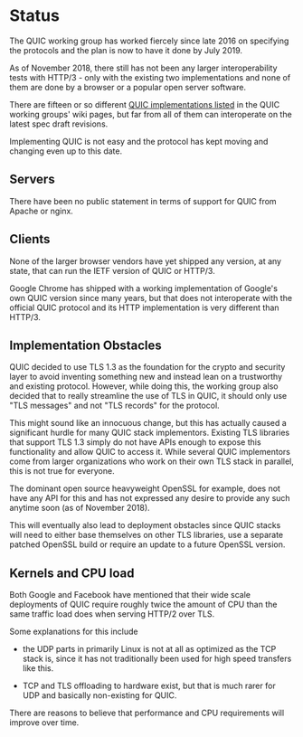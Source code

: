# Status

The QUIC working group has worked fiercely since late 2016 on specifying the
protocols and the plan is now to have it done by July 2019.

As of November 2018, there still has not been any larger interoperability
tests with HTTP/3 - only with the existing two implementations and none of
them are done by a browser or a popular open server software.

There are fifteen or so different [QUIC implementations
listed](https://github.com/curl/curl/wiki/QUIC-implementation) in the QUIC
working groups' wiki pages, but far from all of them can interoperate on the
latest spec draft revisions.

Implementing QUIC is not easy and the protocol has kept moving and changing
even up to this date.

## Servers

There have been no public statement in terms of support for QUIC from Apache
or nginx.

## Clients

None of the larger browser vendors have yet shipped any version, at any state,
that can run the IETF version of QUIC or HTTP/3.

Google Chrome has shipped with a working implementation of Google's own QUIC
version since many years, but that does not interoperate with the official
QUIC protocol and its HTTP implementation is very different than HTTP/3.

## Implementation Obstacles

QUIC decided to use TLS 1.3 as the foundation for the crypto and security
layer to avoid inventing something new and instead lean on a trustworthy and
existing protocol. However, while doing this, the working group also decided
that to really streamline the use of TLS in QUIC, it should only use "TLS
messages" and not "TLS records" for the protocol.

This might sound like an innocuous change, but this has actually caused a
significant hurdle for many QUIC stack implementors. Existing TLS libraries
that support TLS 1.3 simply do not have APIs enough to expose this
functionality and allow QUIC to access it. While several QUIC implementors
come from larger organizations who work on their own TLS stack in parallel,
this is not true for everyone.

The dominant open source heavyweight OpenSSL for example, does not have any
API for this and has not expressed any desire to provide any such anytime soon
(as of November 2018).

This will eventually also lead to deployment obstacles since QUIC stacks will
need to either base themselves on other TLS libraries, use a separate patched
OpenSSL build or require an update to a future OpenSSL version.

## Kernels and CPU load

Both Google and Facebook have mentioned that their wide scale deployments of
QUIC require roughly twice the amount of CPU than the same traffic load does
when serving HTTP/2 over TLS.

Some explanations for this include

- the UDP parts in primarily Linux is not at all as optimized as the TCP stack
  is, since it has not traditionally been used for high speed transfers like
  this.

- TCP and TLS offloading to hardware exist, but that is much rarer for UDP and 
  basically non-existing for QUIC.

There are reasons to believe that performance and CPU requirements will
improve over time.
